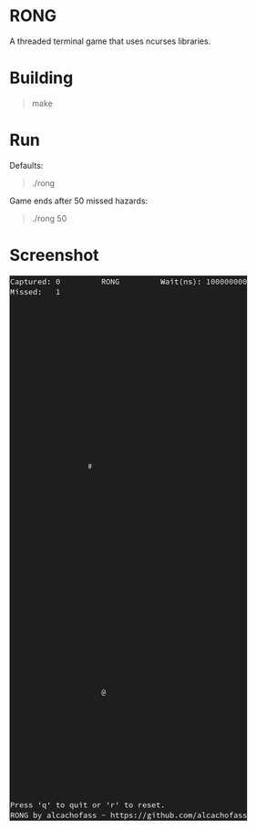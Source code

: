 # RONG
A threaded terminal game that uses ncurses libraries.

# Building
> make

# Run
Defaults:  

> ./rong 


Game ends after 50 missed hazards:
> ./rong 50

# Screenshot
![screenshot](images/rong.png)
